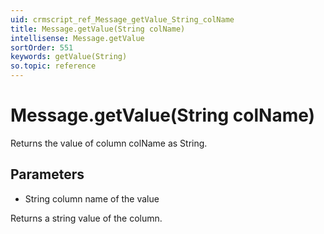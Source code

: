 ```yaml
---
uid: crmscript_ref_Message_getValue_String_colName
title: Message.getValue(String colName)
intellisense: Message.getValue
sortOrder: 551
keywords: getValue(String)
so.topic: reference
---
```


# Message.getValue(String colName)

Returns the value of column colName as String.

## Parameters

 - String column name of the value

Returns a string value of the column.

